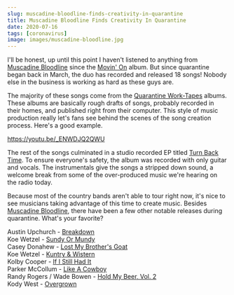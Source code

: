 ```yaml
---
slug: muscadine-bloodline-finds-creativity-in-quarantine
title: Muscadine Bloodline Finds Creativity In Quarantine
date: 2020-07-16
tags: [coronavirus]
image: images/muscadine-bloodline.jpg
---
```


I'll be honest, up until this point I haven't listened to anything from [Muscadine Bloodline][muscadine] since the [Movin' On][movin-on] album. But since quarantine began back in March, the duo has recorded and released 18 songs! Nobody else in the business is working as hard as these guys are.

The majority of these songs come from the [Quarantine Work-Tapes][work-tapes] albums. These albums are basically rough drafts of songs, probably recorded in their homes, and published right from their computer. This style of music production really let's fans see behind the scenes of the song creation process. Here's a good example.

https://youtu.be/_ENWDJQ2QWU

The rest of the songs culminated in a studio recorded EP titled [Turn Back Time][turn-back-time]. To ensure everyone's safety, the album was recorded with only guitar and vocals. The instrumentals give the songs a stripped down sound, a welcome break from some of the over-produced music we're hearing on the radio today.

Because most of the country bands aren't able to tour right now, it's nice to see musicians taking advantage of this time to create music. Besides [Muscadine Bloodline][muscadine], there have been a few other notable releases during quarantine. What's your favorite?

Austin Upchurch - [Breakdown][breakdown]  
Koe Wetzel - [Sundy Or Mundy][sundy]  
Casey Donahew - [Lost My Brother's Goat][goat]  
Koe Wetzel - [Kuntry & Wistern][kuntry]  
Kolby Cooper - [If I Still Had It][if-i-still-had-it]  
Parker McCollum - [Like A Cowboy][like-a-cowboy]  
Randy Rogers / Wade Bowen - [Hold My Beer, Vol. 2][hmbwt]  
Kody West - [Overgrown][overgrown]

[muscadine]: https://muscadinebloodline.com
[movin-on]: https://music.apple.com/us/album/movin-on-ep/1639426255
[work-tapes]: https://music.apple.com/us/album/quarantine-work-tapes-vol-1-ep/1504463264
[turn-back-time]: https://music.apple.com/us/album/turn-back-time-ep/1519392119
[breakdown]: https://music.apple.com/us/album/breakdown/1513225537
[sundy]: https://music.apple.com/us/album/sundy-or-mundy/1536021697?i=1536022050
[goat]: https://music.apple.com/us/album/lost-my-brothers-goat/1519879450
[kuntry]: https://music.apple.com/us/album/kuntry-wistern/1536021697?i=1536021712
[if-i-still-had-it]: https://music.apple.com/us/album/if-i-still-had-it/1513107710?i=1513107718
[like-a-cowboy]: https://music.apple.com/us/album/like-a-cowboy/1504914186?i=1504914198
[hmbwt]: https://music.apple.com/us/album/hold-my-beer-vol-2/1497964578
[overgrown]: https://music.apple.com/us/album/overgrown/1503096648
